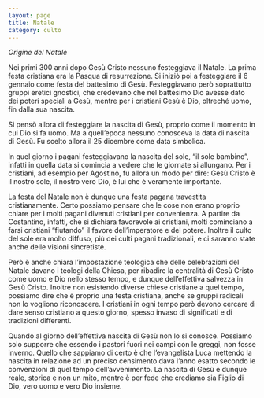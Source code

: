 ```yaml
---
layout: page
title: Natale
category: culto
---
```


<em>Origine del Natale</em>

Nei primi 300 anni dopo Gesù Cristo nessuno festeggiava il Natale. La prima festa cristiana era la Pasqua di resurrezione. Si iniziò poi a festeggiare il 6 gennaio come festa del battesimo di Gesù. Festeggiavano però soprattutto gruppi eretici gnostici, che credevano che nel battesimo Dio avesse dato dei poteri speciali a Gesù, mentre per i cristiani Gesù è Dio, oltreché uomo, fin dalla sua nascita.

Si pensò allora di festeggiare la nascita di Gesù, proprio come il momento in cui Dio si fa uomo. Ma a quell’epoca nessuno conosceva la data di nascita di Gesù. Fu scelto allora il 25 dicembre come data simbolica.

In quel giorno i pagani festeggiavano la nascita del sole, “il sole bambino”, infatti in quella data si comincia a vedere che le giornate si allungano. Per i cristiani, ad esempio per Agostino, fu allora un modo per dire: Gesù Cristo è il nostro sole, il nostro vero Dio, è lui che è veramente importante.

La festa del Natale non è dunque una festa pagana travestita cristianamente. Certo possiamo pensare che le cose non erano proprio chiare per i molti pagani divenuti cristiani per convenienza. A partire da Costantino, infatti, che si dichiara favorevole ai cristiani, molti cominciano a farsi cristiani “fiutando” il favore dell’imperatore e del potere. Inoltre il culto del sole era molto diffuso, più dei culti pagani tradizionali, e ci saranno state anche delle visioni sincretiste.

Però è anche chiara l’impostazione teologica che delle celebrazioni del Natale davano i teologi della Chiesa, per ribadire la centralità di Gesù Cristo come uomo e Dio nello stesso tempo, e dunque dell’effettiva salvezza in Gesù Cristo. Inoltre non esistendo diverse chiese cristiane a quel tempo, possiamo dire che è proprio una festa cristiana, anche se gruppi radicali non lo vogliono riconoscere. I cristiani in ogni tempo però devono cercare di dare senso cristiano a questo giorno, spesso invaso di significati e di tradizioni differenti.

Quando al giorno dell’effettiva nascita di Gesù non lo si conosce. Possiamo solo supporre che essendo i pastori fuori nei campi con le greggi, non fosse inverno. Quello che sappiamo di certo è che l’evangelista Luca mettendo la nascita in relazione ad un preciso censimento dava l’anno esatto secondo le convenzioni di quel tempo dell’avvenimento. La nascita di Gesù è dunque reale, storica e non un mito, mentre è per fede che crediamo sia Figlio di Dio, vero uomo e vero Dio insieme.

